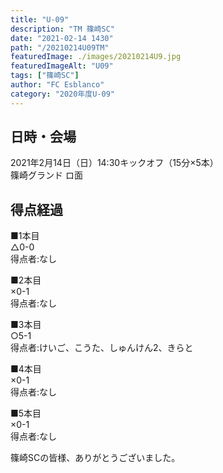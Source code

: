 ```yaml
---
title: "U-09"
description: "TM 篠崎SC"
date: "2021-02-14 1430"
path: "/20210214U09TM"
featuredImage: ./images/20210214U9.jpg
featuredImageAlt: "U09"
tags: ["篠崎SC"]
author: "FC Esblanco"
category: "2020年度U-09"
---
```



## 日時・会場

2021年2月14日（日）14:30キックオフ（15分×5本）<br>
篠崎グランド ロ面


## 得点経過

■1本目<br>
△0-0<br>
得点者:なし

■2本目<br>
×0-1<br>
得点者:なし

■3本目<br>
○5-1<br>
得点者:けいご、こうた、しゅんけん2、きらと

■4本目<br>
×0-1<br>
得点者:なし

■5本目<br>
×0-1<br>
得点者:なし


篠崎SCの皆様、ありがとうございました。
